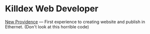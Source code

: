 # Killdex Web Developer

[New Providence](https://killdexwd.github.io/new-providence/ 'My first public website') — First experience to creating website and publish in Ethernet. (Don't look at this horrible code)
